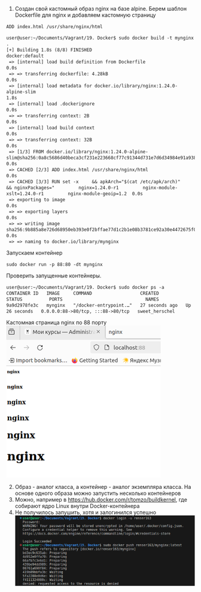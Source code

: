 1. Создан свой кастомный образ nginx на базе alpine.
Берем шаблон Dockerfile для nginx и добавляем кастомную страницу

```shell
ADD index.html /usr/share/nginx/html
```

```shell
user@user:~/Documents/Vagrant/19. Docker$ sudo docker build -t mynginx .
[+] Building 1.8s (8/8) FINISHED                                                                                                                                           docker:default
 => [internal] load build definition from Dockerfile                                                                                                                                 0.0s
 => => transferring dockerfile: 4.28kB                                                                                                                                               0.0s
 => [internal] load metadata for docker.io/library/nginx:1.24.0-alpine-slim                                                                                                          1.8s
 => [internal] load .dockerignore                                                                                                                                                    0.0s
 => => transferring context: 2B                                                                                                                                                      0.0s
 => [internal] load build context                                                                                                                                                    0.0s
 => => transferring context: 32B                                                                                                                                                     0.0s
 => [1/3] FROM docker.io/library/nginx:1.24.0-alpine-slim@sha256:0a8c5686d40beca3cf231e223668cf77c91344d731e7d6d34984e91a938e10f6                                                    0.0s
 => CACHED [2/3] ADD index.html /usr/share/nginx/html                                                                                                                                0.0s
 => CACHED [3/3] RUN set -x     && apkArch="$(cat /etc/apk/arch)"     && nginxPackages="         nginx=1.24.0-r1         nginx-module-xslt=1.24.0-r1         nginx-module-geoip=1.2  0.0s
 => exporting to image                                                                                                                                                               0.0s
 => => exporting layers                                                                                                                                                              0.0s
 => => writing image sha256:9b885a8e726d68950eb393e0f2bffae77d1c2b1e08b3781ce92a30e4472675f0                                                                                         0.0s
 => => naming to docker.io/library/mynginx   
```
Запускаем контейнер
```shell
sudo docker run -p 88:80 -dt mynginx
```
Проверить запущенные контейнеры.
```shell
user@user:~/Documents/Vagrant/19. Docker$ sudo docker ps -a
CONTAINER ID   IMAGE     COMMAND                  CREATED          STATUS          PORTS                               NAMES
9a9d2978fe3c   mynginx   "/docker-entrypoint.…"   27 seconds ago   Up 26 seconds   0.0.0.0:88->80/tcp, :::88->80/tcp   sweet_herschel
```
Кастомная страница nginx по 88 порту
![alt text](pic/3.png)

2. Образ - аналог класса, а контейнер - аналог экземпляра класса. На основе одного образа можно запустить несколько контейнеров
3. Можно, например в https://hub.docker.com/r/tomzo/buildkernel, где собирают ядро Linux внутри Docker-контейнера
4. Не получилось запушить, хотя и залогинился успешно
   ![alt text](pic/4.png)
